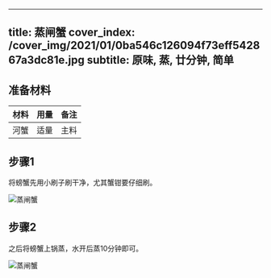 
---
title: 蒸闸蟹
cover_index: /cover_img/2021/01/0ba546c126094f73eff542867a3dc81e.jpg
subtitle: 原味, 蒸, 廿分钟, 简单
---

## 准备材料

| 材料     | 用量 | 备注|
| ------- | ----- | --- |
| 河蟹 | 适量| 主料 |

## 步骤1

将螃蟹先用小刷子刷干净，尤其蟹钳要仔细刷。

![蒸闸蟹](https://i8.meishichina.com/attachment/recipe/201010/201010092351181.JPG?x-oss-process=style/p320) 

## 步骤2

之后将螃蟹上锅蒸，水开后蒸10分钟即可。

![蒸闸蟹](https://i8.meishichina.com/attachment/recipe/201010/201010092351377.JPG?x-oss-process=style/p320) 

